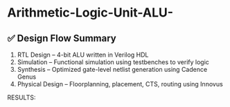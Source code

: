 # Arithmetic-Logic-Unit-ALU-




## ✅ Design Flow Summary

1. RTL Design – 4-bit ALU written in Verilog HDL  
2. Simulation – Functional simulation using testbenches to verify logic  
3. Synthesis – Optimized gate-level netlist generation using Cadence Genus  
4. Physical Design – Floorplanning, placement, CTS, routing using Innovus  



RESULTS:

     
